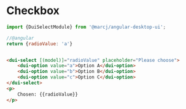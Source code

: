 <h1>Checkbox</h1>

```typescript
import {DuiSelectModule} from '@marcj/angular-desktop-ui';
```


```javascript
//@angular
return {radioValue: 'a'}
```

```html

<dui-select [(model)]="radioValue" placeholder="Please choose">
    <dui-option value="a">Option A</dui-option>
    <dui-option value="b">Option B</dui-option>
    <dui-option value="c">Option C</dui-option>
</dui-select>
<p>
    Chosen: {{radioValue}}
</p>
```

<api-doc module="components/select/selectbox.component" component="SelectboxComponent"></api-doc>
